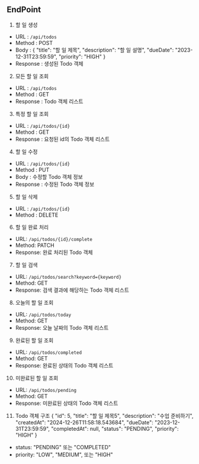 ## EndPoint
1. 할 일 생성
- URL : `/api/todos`
- Method : POST
- Body : {
  "title": "할 일 제목",
  "description": "할 일 설명",
  "dueDate": "2023-12-31T23:59:59",
  "priority": "HIGH"
  }
- Response : 생성된 Todo 객체

2. 모든 할 일 조회
- URL : `/api/todos`
- Method : GET
- Response : Todo 객체 리스트

3. 특정 할 일 조회
- URL : `/api/todos/{id}`
- Method : GET
- Response : 요청된 id의 Todo 객체 리스트

4. 할 일 수정
- URL : `/api/todos/{id}`
- Method : PUT
- Body : 수정할 Todo 객체 정보
- Response : 수정된  Todo 객체 정보

5. 할 일 삭제
- URL : `/api/todos/{id}`
- Method : DELETE

6. 할 일 완료 처리
 -  URL: `/api/todos/{id}/complete`
 -  Method: PATCH
 -  Response: 완료 처리된 Todo 객체
7. 할 일 검색
 -  URL: `/api/todos/search?keyword={keyword}`
 -  Method: GET
 -  Response: 검색 결과에 해당하는 Todo 객체 리스트
8. 오늘의 할 일 조회
 -  URL: `/api/todos/today`
 -  Method: GET
 -  Response: 오늘 날짜의 Todo 객체 리스트
9. 완료된 할 일 조회
 -  URL: `/api/todos/completed`
 -  Method: GET
 -  Response: 완료된 상태의 Todo 객체 리스트
10. 미완료된 할 일 조회
-  URL: `/api/todos/pending`
-  Method: GET
-  Response: 미완료된 상태의 Todo 객체 리스트

11. Todo 객체 구조
    {
    "id": 5,
    "title": "할 일 제목5",
    "description": "수업 준비하기",
    "createdAt": "2024-12-26T11:58:18.543684",
    "dueDate": "2023-12-31T23:59:59",
    "completedAt": null,
    "status": "PENDING",
    "priority": "HIGH"
    }
- status: "PENDING" 또는 "COMPLETED"
- priority: "LOW", "MEDIUM", 또는 "HIGH"
    
    






